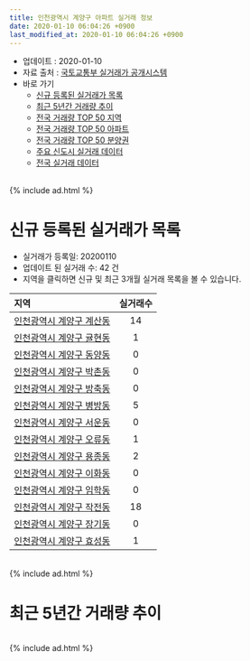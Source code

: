 ```yaml
---
title: 인천광역시 계양구 아파트 실거래 정보
date: 2020-01-10 06:04:26 +0900
last_modified_at: 2020-01-10 06:04:26 +0900
---
```


* 업데이트 : 2020-01-10
* 자료 출처 : [국토교통부 실거래가 공개시스템](http://rt.molit.go.kr)
* 바로 가기
    * [신규 등록된 실거래가 목록](#신규-등록된-실거래가-목록)
    * [최근 5년간 거래량 추이](#최근-5년간-거래량-추이)
    * [전국 거래량 TOP 50 지역](https://inasie.github.io/apt-trade-info/최근-3개월-전국에서-가장-거래가-많이-발생한-지역)
    * [전국 거래량 TOP 50 아파트](https://inasie.github.io/apt-trade-info/최근-3개월-전국에서-가장-거래가-많이-발생한-아파트)
    * [전국 거래량 TOP 50 분양권](https://inasie.github.io/apt-trade-info/최근-3개월-전국에서-가장-거래가-많이-발생한-분양권)
    * [주요 신도시 실거래 데이터](https://inasie.github.io/apt-trade-info/주요-신도시)
    * [전국 실거래 데이터](https://inasie.github.io/apt-trade-info/전국)

<br>
{% include ad.html %}
<br>

# 신규 등록된 실거래가 목록
* 실거래가 등록일: 20200110
* 업데이트 된 실거래 수: 42 건
* 지역을 클릭하면 신규 및 최근 3개월 실거래 목록을 볼 수 있습니다.


|지역|실거래수|
|:---|:---:|
|[인천광역시 계양구 계산동](https://inasie.github.io/apt-trade-info/인천광역시-계양구-계산동)|14|
|[인천광역시 계양구 귤현동](https://inasie.github.io/apt-trade-info/인천광역시-계양구-귤현동)|1|
|[인천광역시 계양구 동양동](https://inasie.github.io/apt-trade-info/인천광역시-계양구-동양동)|0|
|[인천광역시 계양구 박촌동](https://inasie.github.io/apt-trade-info/인천광역시-계양구-박촌동)|0|
|[인천광역시 계양구 방축동](https://inasie.github.io/apt-trade-info/인천광역시-계양구-방축동)|0|
|[인천광역시 계양구 병방동](https://inasie.github.io/apt-trade-info/인천광역시-계양구-병방동)|5|
|[인천광역시 계양구 서운동](https://inasie.github.io/apt-trade-info/인천광역시-계양구-서운동)|0|
|[인천광역시 계양구 오류동](https://inasie.github.io/apt-trade-info/인천광역시-계양구-오류동)|1|
|[인천광역시 계양구 용종동](https://inasie.github.io/apt-trade-info/인천광역시-계양구-용종동)|2|
|[인천광역시 계양구 이화동](https://inasie.github.io/apt-trade-info/인천광역시-계양구-이화동)|0|
|[인천광역시 계양구 임학동](https://inasie.github.io/apt-trade-info/인천광역시-계양구-임학동)|0|
|[인천광역시 계양구 작전동](https://inasie.github.io/apt-trade-info/인천광역시-계양구-작전동)|18|
|[인천광역시 계양구 장기동](https://inasie.github.io/apt-trade-info/인천광역시-계양구-장기동)|0|
|[인천광역시 계양구 효성동](https://inasie.github.io/apt-trade-info/인천광역시-계양구-효성동)|1|


<br>
{% include ad.html %}
<br>

# 최근 5년간 거래량 추이


<div style="width:100%;">
    <canvas id="deal_progress" height="200"></canvas>
</div>

<script>
new Chart(document.getElementById("deal_progress"), {
    type: 'line',
    data: {
        labels: ['201501','201502','201503','201504','201505','201506','201507','201508','201509','201510','201511','201512','201601','201602','201603','201604','201605','201606','201607','201608','201609','201610','201611','201612','201701','201702','201703','201704','201705','201706','201707','201708','201709','201710','201711','201712','201801','201802','201803','201804','201805','201806','201807','201808','201809','201810','201811','201812','201901','201902','201903','201904','201905','201906','201907','201908','201909','201910','201911','201912','202001'],
        datasets: [{
            label: '매매',
            pointRadius: 1,
            data: [531, 506, 843, 657, 542, 562, 654, 565, 553, 600, 393, 284, 348, 309, 564, 458, 583, 568, 613, 574, 561, 585, 317, 247, 221, 345, 486, 468, 583, 588, 498, 409, 402, 340, 308, 272, 352, 304, 424, 303, 257, 278, 259, 310, 336, 445, 250, 358, 332, 288, 310, 299, 281, 283, 309, 391, 329, 431, 414, 280, 9],
            borderColor: "rgba(255, 201, 14, 1)",
            backgroundColor: "rgba(255, 201, 14, 0.5)",
            fill: false,
            lineTension: 0
        },{
            label: '전월세',
            pointRadius: 1,
            data: [301, 330, 431, 370, 319, 317, 301, 315, 268, 341, 210, 236, 284, 266, 430, 349, 320, 314, 335, 348, 325, 362, 292, 259, 262, 394, 394, 326, 364, 309, 299, 309, 344, 282, 264, 229, 289, 305, 352, 294, 267, 260, 261, 250, 246, 288, 224, 227, 338, 331, 338, 276, 247, 255, 241, 267, 258, 297, 191, 132, 16],
            borderColor: "rgba(0, 141, 185, 1)",
            backgroundColor: "rgba(0, 141, 185, 0.5)",
            fill: false,
            lineTension: 0
        }
        ]
    },
    options: {
        responsive: true,
        title: {
            display: false
        },
        tooltips: {
            mode: 'index',
            intersect: false
        },
        hover: {
            mode: 'nearest',
            intersect: true
        },
        scales: {
            xAxes: [{
                display: true,
                scaleLabel: {
                    display: true,
                    labelString: '년/월'
                }
            }],
            yAxes: [{
                display: true,
                ticks: {
                    suggestedMin: 0,
                },
                scaleLabel: {
                    display: true,
                    labelString: '실거래 수'
                }
            }]
        }
    }
});

</script>


<br>
{% include ad.html %}
<br>

